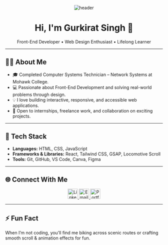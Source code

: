 <!-- Animated Header using Capsule Render -->
<p align="center">
  <img src="https://capsule-render.vercel.app/api?text=Hey%20Everyone!&animation=fadeIn&type=waving&color=gradient&height=100" alt="header" />
</p>

<h1 align="center">Hi, I'm Gurkirat Singh 👋</h1>

<p align="center">
  Front-End Developer • Web Design Enthusiast • Lifelong Learner
</p>

---

## 👨‍💻 About Me

- 🎓 Completed Computer Systems Technician – Network Systems at Mohawk College.
- 💻 Passionate about Front-End Development and solving real-world problems through design.
- 💡 I love building interactive, responsive, and accessible web applications.
- 🤝 Open to internships, freelance work, and collaboration on exciting projects.

---

## 🔧 Tech Stack

- **Languages:** HTML, CSS, JavaScript  
- **Frameworks & Libraries:** React, Tailwind CSS, GSAP, Locomotive Scroll  
- **Tools:** Git, GitHub, VS Code, Canva, Figma

---

## 🌐 Connect With Me

<p align="center">
  <a href="https://www.linkedin.com/in/gurkirat-singh-w/" target="_blank">
    <img src="https://img.icons8.com/fluency/48/linkedin.png" alt="LinkedIn" width="32"/>
  </a>
  <a href="mailto:gurkirat836.w@gmail.com" target="_blank">
    <img src="https://img.icons8.com/fluency/48/gmail-new.png" alt="Email" width="32"/>
  </a>
  <a href="https://your-portfolio-link.com" target="_blank">
    <img src="https://img.icons8.com/color/48/web.png" alt="Portfolio" width="32"/>
  </a>
</p>

---

## ⚡ Fun Fact

When I’m not coding, you’ll find me biking across scenic routes or crafting smooth scroll & animation effects for fun.
